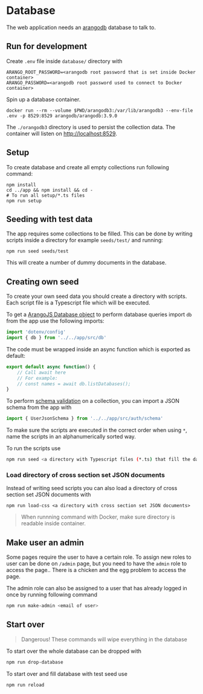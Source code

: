 # Database

The web application needs an [arangodb](https://arangodb.com/) database to talk to.

## Run for development

Create `.env` file inside `database/` directory with

```shell
ARANGO_ROOT_PASSWORD=<arangodb root password that is set inside Docker container>
ARANGO_PASSWORD=<arangodb root password used to connect to Docker container>
```

Spin up a database container.

```shell
docker run --rm --volume $PWD/arangodb3:/var/lib/arangodb3 --env-file .env -p 8529:8529 arangodb/arangodb:3.9.0
```

The `./orangodb3` directory is used to persist the collection data.
The container will listen on [http://localhost:8529](http://localhost:8529).

## Setup

To create database and create all empty collections run following command:

```shell
npm install
cd ../app && npm install && cd -
# To run all setup/*.ts files
npm run setup
```

## Seeding with test data

The app requires some collections to be filled.
This can be done by writing scripts inside a directory for example `seeds/test/` and running:

```shell
npm run seed seeds/test
```

This will create a number of dummy documents in the database.

## Creating own seed

To create your own seed data you should create a directory with scripts.
Each script file is a Typescript file which will be executed.

To get a [ArangoJS Database object](https://arangodb.github.io/arangojs/7.7.0/classes/database.database-1.html) to perform database queries import `db` from the app use the following imports:

```ts
import 'dotenv/config'
import { db } from '../../app/src/db'
```

The code must be wrapped inside an async function which is exported as default:

```ts
export default async function() {
    // Call await here
    // For example:
    // const names = await db.listDatabases();
}
```

To perform [schema validation](https://www.arangodb.com/docs/3.8/data-modeling-documents-schema-validation.html) on a collection, you can import a JSON schema from the app with

```ts
import { UserJsonSchema } from '../../app/src/auth/schema'
```

To make sure the scripts are executed in the correct order when using `*`, name the scripts in an alphanumerically sorted way.

To run the scripts use

```sh
npm run seed <a directory with Typescript files (*.ts) that fill the database>
```

### Load directory of cross section set JSON documents

Instead of writing seed scripts you can also load a directory of cross section set JSON documents with

```shell
npm run load-css <a directory with cross section set JSON documents>
```

> When runnning command with Docker, make sure directory is readable inside container.

## Make user an admin

Some pages require the user to have a certain role.
To assign new roles to user can be done on `/admin` page, but you need to have the `admin` role to access the page..
There is a chicken and the egg problem to access the page.

The admin role can also be assigned to a user that has already logged in once by running following command

```sh
npm run make-admin <email of user>
```

## Start over

> Dangerous! These commands will wipe everything in the database

To start over the whole database can be dropped with

```sh
npm run drop-database
```

To start over and fill database with test seed use

```sh
npm run reload
```
